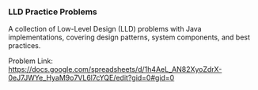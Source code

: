 ### LLD Practice Problems

A collection of Low-Level Design (LLD) problems with Java implementations, covering design patterns, system components, and best practices.

Problem Link: https://docs.google.com/spreadsheets/d/1h4AeL_AN82XyoZdrX-0eJ7JWYe_HyaM9o7VL6l7cYQE/edit?gid=0#gid=0